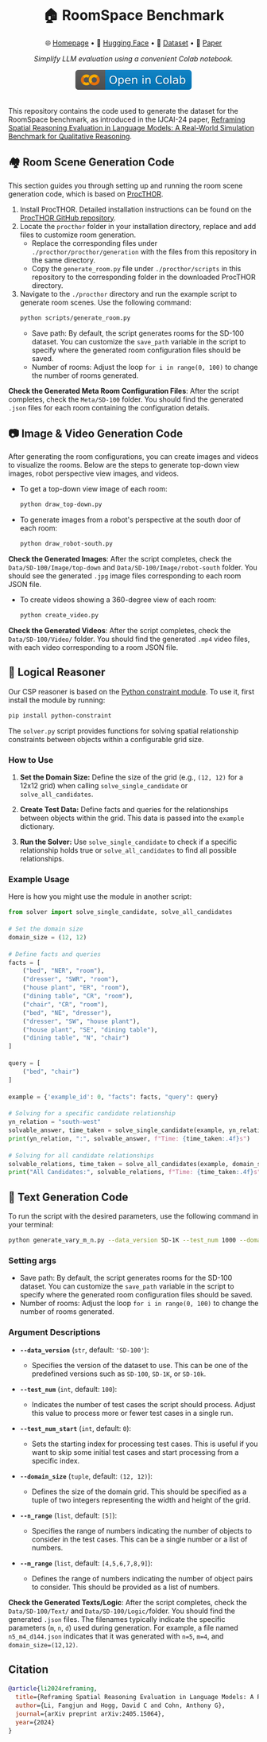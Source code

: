 <div align="center">
  <h1>🏠 RoomSpace Benchmark</h1> 
  <p>
    🌐 <a href="https://roomspace-benchmark.web.app/">Homepage</a> • 
    🤗 <a href="https://huggingface.co/datasets/Fangjun/RoomSpace">Hugging Face</a> • 
    📁 <a href="https://archive.researchdata.leeds.ac.uk/1293/">Dataset</a> • 
    📙 <a href="https://arxiv.org/abs/2405.15064">Paper</a>
  </p>
   <p><em>Simplify LLM evaluation using a convenient Colab notebook.</em></p>
   <a href="https://colab.research.google.com/drive/1fAK8J1UHAjMm-mNVsuzIbEZd-SZG6bX-?usp=sharing"><img src="img/colab.svg" alt="Open In Colab"></a></center>
</div>
<br/>


This repository contains the code used to generate the dataset for the RoomSpace benchmark, as introduced in the IJCAI-24 paper, [Reframing Spatial Reasoning Evaluation in Language Models: A Real-World Simulation Benchmark for Qualitative Reasoning](https://arxiv.org/pdf/2405.15064.pdf).

## 🏘️ Room Scene Generation Code
This section guides you through setting up and running the room scene generation code, which is based on [ProcTHOR](https://procthor.allenai.org/). 

1. Install ProcTHOR.
   Detailed installation instructions can be found on the [ProcTHOR GitHub repository](https://github.com/allenai/procthor).
2. Locate the `procthor` folder in your installation directory, replace and add files to customize room generation.
   - Replace the corresponding files under `./procthor/procthor/generation` with the files from this repository in the same directory.
   - Copy the `generate_room.py` file under `./procthor/scripts` in this repository to the corresponding folder in the downloaded ProcTHOR directory.
4. Navigate to the `./procthor` directory and run the example script to generate room scenes. Use the following command:
   ```bash
   python scripts/generate_room.py
   ```
   - Save path: By default, the script generates rooms for the SD-100 dataset. You can customize the `save_path` variable in the script to specify where the generated room configuration files should be saved.
   - Number of rooms: Adjust the loop `for i in range(0, 100)` to change the number of rooms generated.

**Check the Generated Meta Room Configuration Files**: After the script completes, check the `Meta/SD-100` folder. You should find the generated `.json` files for each room containing the configuration details.

## 📷 Image & Video Generation Code
After generating the room configurations, you can create images and videos to visualize the rooms. Below are the steps to generate top-down view images, robot perspective view images, and videos.

- To get a top-down view image of each room:
  ```bash
  python draw_top-down.py
  ```

- To generate images from a robot's perspective at the south door of each room:
  ```bash
  python draw_robot-south.py
  ```
**Check the Generated Images**: After the script completes, check the `Data/SD-100/Image/top-down` and `Data/SD-100/Image/robot-south` folder. You should see the generated `.jpg` image files corresponding to each room JSON file.

- To create videos showing a 360-degree view of each room:
  ```bash
  python create_video.py
  ```
**Check the Generated Videos**: After the script completes, check the `Data/SD-100/Video/` folder. You should find the generated `.mp4` video files, with each video corresponding to a room JSON file.

## 🧠 Logical Reasoner
Our CSP reasoner is based on the [Python constraint module](https://pypi.org/project/python-constraint/). To use it, first install the module by running:

```bash
pip install python-constraint
```

The `solver.py` script provides functions for solving spatial relationship constraints between objects within a configurable grid size.


### How to Use

1. **Set the Domain Size:**
   Define the size of the grid (e.g., `(12, 12)` for a 12x12 grid) when calling `solve_single_candidate` or `solve_all_candidates`.

2. **Create Test Data:**
   Define facts and queries for the relationships between objects within the grid. This data is passed into the `example` dictionary.

3. **Run the Solver:**
   Use `solve_single_candidate` to check if a specific relationship holds true or `solve_all_candidates` to find all possible relationships.

### Example Usage

Here is how you might use the module in another script:

```python
from solver import solve_single_candidate, solve_all_candidates

# Set the domain size
domain_size = (12, 12)

# Define facts and queries
facts = [
    ("bed", "NER", "room"),
    ("dresser", "SWR", "room"),
    ("house plant", "ER", "room"),
    ("dining table", "CR", "room"),
    ("chair", "CR", "room"),
    ("bed", "NE", "dresser"),
    ("dresser", "SW", "house plant"),
    ("house plant", "SE", "dining table"),
    ("dining table", "N", "chair")
] 

query = [
    ("bed", "chair")
]

example = {'example_id': 0, "facts": facts, "query": query}

# Solving for a specific candidate relationship
yn_relation = "south-west"
solvable_answer, time_taken = solve_single_candidate(example, yn_relation, domain_size)
print(yn_relation, ":", solvable_answer, f"Time: {time_taken:.4f}s")

# Solving for all candidate relationships
solvable_relations, time_taken = solve_all_candidates(example, domain_size)
print("All Candidates:", solvable_relations, f"Time: {time_taken:.4f}s")
```

## 📃 Text Generation Code

To run the script with the desired parameters, use the following command in your terminal:

```bash
python generate_vary_m_n.py --data_version SD-1K --test_num 1000 --domain_size (9, 9) --n_range [4] --m_range [3]
```
### Setting args

   - Save path: By default, the script generates rooms for the SD-100 dataset. You can customize the `save_path` variable in the script to specify where the generated room configuration files should be saved.
   - Number of rooms: Adjust the loop `for i in range(0, 100)` to change the number of rooms generated.

### Argument Descriptions

- **`--data_version`** (`str`, default: `'SD-100'`):
  - Specifies the version of the dataset to use. This can be one of the predefined versions such as `SD-100`, `SD-1K`, or `SD-10k`.
  
- **`--test_num`** (`int`, default: `100`):
  - Indicates the number of test cases the script should process. Adjust this value to process more or fewer test cases in a single run.
  
- **`--test_num_start`** (`int`, default: `0`):
  - Sets the starting index for processing test cases. This is useful if you want to skip some initial test cases and start processing from a specific index.
  
- **`--domain_size`** (`tuple`, default: `(12, 12)`):
  - Defines the size of the domain grid. This should be specified as a tuple of two integers representing the width and height of the grid.
  
- **`--n_range`** (`list`, default: `[5]`):
  - Specifies the range of numbers indicating the number of objects to consider in the test cases. This can be a single number or a list of numbers.
  
- **`--m_range`** (`list`, default: `[4,5,6,7,8,9]`):
  - Defines the range of numbers indicating the number of object pairs to consider. This should be provided as a list of numbers.
  
**Check the Generated Texts/Logic**: After the script completes, check the `Data/SD-100/Text/` and `Data/SD-100/Logic/`folder. You should find the generated `.json` files. The filenames typically indicate the specific parameters (`m`, `n`, `d`) used during generation. For example, a file named `n5_m4_d144.json` indicates that it was generated with `n=5`, `m=4`, and `domain_size=(12,12)`.

## Citation
```bibtex
@article{li2024reframing,
  title={Reframing Spatial Reasoning Evaluation in Language Models: A Real-World Simulation Benchmark for Qualitative Reasoning},
  author={Li, Fangjun and Hogg, David C and Cohn, Anthony G},
  journal={arXiv preprint arXiv:2405.15064},
  year={2024}
}
